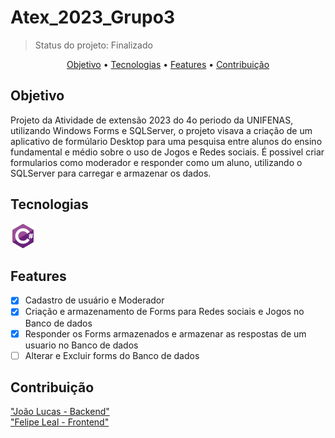 # Atex_2023_Grupo3

>Status do projeto: Finalizado

<p align="center">
 <a href="## Objetivo">Objetivo</a> •
 <a href="## Tecnologias">Tecnologias</a> • 
 <a href="## Features">Features</a> • 
 <a href="## Contribuição">Contribuição</a>
</p>

## Objetivo

Projeto da Atividade de extensão 2023 do 4o periodo da UNIFENAS, utilizando Windows Forms e SQLServer, o projeto visava a criação de um aplicativo de formúlario Desktop para uma pesquisa entre alunos do ensino fundamental e médio sobre o uso de Jogos e Redes sociais. É possivel criar formularios como moderador e responder como um aluno, utilizando o SQLServer para carregar e armazenar os dados. 

## Tecnologias

<p align="left"> <a href="https://www.w3schools.com/cs/" target="_blank" rel="noreferrer"> <img src="https://raw.githubusercontent.com/devicons/devicon/master/icons/csharp/csharp-original.svg" alt="csharp" width="40" height="40"/> </a> </p>

## Features

- [x] Cadastro de usuário e Moderador
- [x] Criação e armazenamento de Forms para Redes sociais e Jogos no Banco de dados
- [x] Responder os Forms armazenados e armazenar as respostas de um usuario no Banco de dados
- [ ] Alterar e Excluir forms do Banco de dados

## Contribuição

["João Lucas - Backend"](https://github.com/JoaoLucasLourenco)
<br>
["Felipe Leal - Frontend"](https://github.com/felipeleal27)
